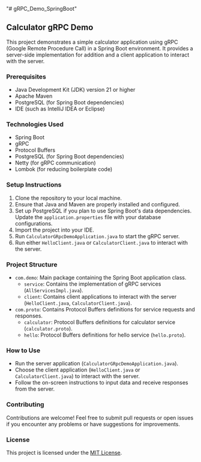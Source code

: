"# gRPC_Demo_SpringBoot" 

## Calculator gRPC Demo

This project demonstrates a simple calculator application using gRPC (Google Remote Procedure Call) in a Spring Boot environment. It provides a server-side implementation for addition and a client application to interact with the server.

### Prerequisites
- Java Development Kit (JDK) version 21 or higher
- Apache Maven
- PostgreSQL (for Spring Boot dependencies)
- IDE (such as IntelliJ IDEA or Eclipse)

### Technologies Used
- Spring Boot
- gRPC
- Protocol Buffers
- PostgreSQL (for Spring Boot dependencies)
- Netty (for gRPC communication)
- Lombok (for reducing boilerplate code)

### Setup Instructions
1. Clone the repository to your local machine.
2. Ensure that Java and Maven are properly installed and configured.
3. Set up PostgreSQL if you plan to use Spring Boot's data dependencies. Update the `application.properties` file with your database configurations.
4. Import the project into your IDE.
5. Run `CalculatorGRpcDemoApplication.java` to start the gRPC server.
6. Run either `HelloClient.java` or `CalculatorClient.java` to interact with the server.

### Project Structure
- `com.demo`: Main package containing the Spring Boot application class.
  - `service`: Contains the implementation of gRPC services (`AllServicesImpl.java`).
  - `client`: Contains client applications to interact with the server (`HelloClient.java`, `CalculatorClient.java`).
- `com.proto`: Contains Protocol Buffers definitions for service requests and responses.
  - `calculator`: Protocol Buffers definitions for calculator service (`calculator.proto`).
  - `hello`: Protocol Buffers definitions for hello service (`hello.proto`).

### How to Use
- Run the server application (`CalculatorGRpcDemoApplication.java`).
- Choose the client application (`HelloClient.java` or `CalculatorClient.java`) to interact with the server.
- Follow the on-screen instructions to input data and receive responses from the server.

### Contributing
Contributions are welcome! Feel free to submit pull requests or open issues if you encounter any problems or have suggestions for improvements.

### License
This project is licensed under the [MIT License](LICENSE).

